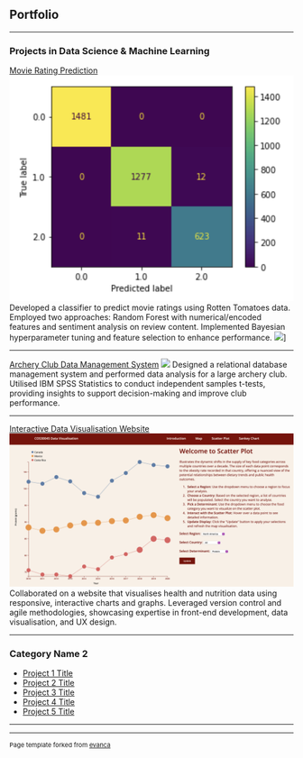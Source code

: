 ## Portfolio

---

### Projects in Data Science & Machine Learning

[Movie Rating Prediction](https://drive.google.com/file/d/1N-3p2eIWgbVqVOzvXjhUCwJ6jh_lpR1w/view?usp=share_link)
<img src="images/movie.png?raw=true"/>
Developed a classifier to predict movie ratings using Rotten Tomatoes data. Employed two approaches: Random Forest with numerical/encoded features and sentiment analysis on review content. Implemented Bayesian hyperparameter tuning and feature selection to enhance performance.
[![](https://img.shields.io/badge/Python-white?logo=Python)](#)]

---
[Archery Club Data Management System](https://github.com/nhtanhdang/Club-Management-System)
<img src="images/dummy_thumbnail.jpg?raw=true"/>
Designed a relational database management system and performed data analysis for a large archery club. Utilised IBM SPSS Statistics to conduct independent samples t-tests, providing insights to support decision-making and improve club performance.

---
[Interactive Data Visualisation Website](https://nhtanhdang.github.io/Data-Visualisation-Website/)
<img src="images/scatter.png?raw=true"/>
Collaborated on a website that visualises health and nutrition data using responsive, interactive charts and graphs. Leveraged version control and agile methodologies, showcasing expertise in front-end development, data visualisation, and UX design.

---

### Category Name 2

- [Project 1 Title](http://example.com/)
- [Project 2 Title](http://example.com/)
- [Project 3 Title](http://example.com/)
- [Project 4 Title](http://example.com/)
- [Project 5 Title](http://example.com/)

---




---
<p style="font-size:11px">Page template forked from <a href="https://github.com/evanca/quick-portfolio">evanca</a></p>
<!-- Remove above link if you don't want to attibute -->
